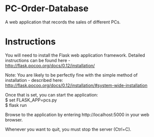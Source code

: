# PC-Order-Database
A web application that records the sales of different PCs. 

# Instructions
You will need to install the Flask web application framework. Detailed instructions can be found here - http://flask.pocoo.org/docs/0.12/installation/

Note: You are likely to be perfectly fine with the simple method of installation - described here: http://flask.pocoo.org/docs/0.12/installation/#system-wide-installation

Once that is set, you can start the application:<br />
$ set FLASK_APP=pcs.py<br />
$ flask run<br/>

Browse to the application by entering http://localhost:5000 in your web browser.

Whenever you want to quit, you must stop the server (Ctrl+C).
